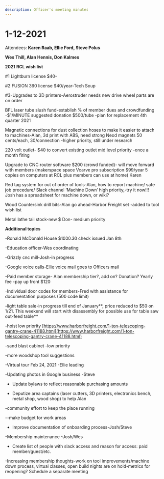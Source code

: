 ```yaml
---
description: Officer's meeting minutes
---
```


# 1-12-2021

Attendees: **Karen Raab, Ellie Ford, Steve Polus**

**Wes Thill, Alan Hennis, Don Kalmes**  


**2021 RCL wish list**

\#1 Lightburn license $40-

\#2 FUSION 360 license $40/year-Tech Soup

\#3-Upgrades to 3D printers-Aerostruder needs new drive wheel parts are on order

BFL laser tube slush fund-establish % of member dues and crowdfunding -$1/MINUTE suggested donation $500/tube -plan for replacement 4th quarter 2021

Magnetic connections for dust collection hoses to make it easier to attach to machines-Alan, 3d print with ABS, need strong Neod magnets 50 cents/each, 30/connection  -higher priority, still under research

220 volt outlet- $40 to convert existing outlet mid level priority -once a month firing

Upgrade to CNC router software $200 \(crowd funded\)- will move forward with members \(makerspace space Vcarve pro subscription $99/year 5 copies on computers at RCL plus members can use at home\) Karen

Red tag system for out of order of tools-Alan, how to report machine/ safe job procedure/ Slack channel ‘Machine Down’ high priority,-try it now!!! Josh has a spreadsheet for machine down, or wiki?

Wood Countersink drill bits-Alan go ahead-Harbor Freight set -added to tool wish list

Metal lathe tail stock-new $ Don- medium priority

**Additional topics**  
  
-Ronald McDonald House $1000.30 check issued Jan 8th

-Education officer-Wes coordinating 

-Grizzly cnc mill-Josh-in progress

-Google voice calls-Ellie voice mail goes to Officers mail

-Paid member storage- Alan membership tier?, add on? Donation? Yearly fee -pay up front $120

-Individual door codes for members-Fred with assistance for documentation purposes \(500 code limit\)

-light table sale-in progress till end of January**, price reduced to $50 on 1/21. This weekend will start with disassembly for possible use for table saw out-feed table**  

-hoist low priority [https://www.harborfreight.com/1-ton-telescoping-gantry-crane-41188.html](https://www.harborfreight.com/1-ton-telescoping-gantry-crane-41188.html)

-sand blast cabinet -low priority

-more woodshop tool suggestions

-Virtual tour Feb 24, 2021 -Ellie leading

-Updating photos in Google business -Steve

- Update bylaws to reflect reasonable purchasing amounts

- Deputize area captains \(laser cutters, 3D printers, electronics bench, metal shop, wood shop\) to help Alan

 -community effort to keep the place running

 --make budget for work areas

- Improve documentation of onboarding process-Josh/Steve

-Membership maintenance -Josh/Wes

- Create list of people with slack access and reason for access: paid member/guest/etc.

-Increasing membership thoughts-work on tool improvements/machine down process,  virtual classes, open build nights are on hold-metrics for reopening? Schedule a separate meeting  
  


